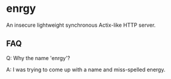 # enrgy

An insecure lightweight synchronous Actix-like HTTP server.

## FAQ

Q: Why the name 'enrgy'?

A: I was trying to come up with a name and miss-spelled energy.
